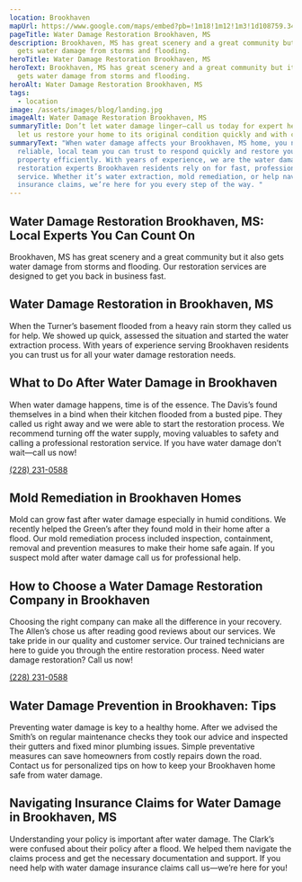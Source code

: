 ```yaml
---
location: Brookhaven
mapUrl: https://www.google.com/maps/embed?pb=!1m18!1m12!1m3!1d108759.34140880762!2d-90.52214546619992!3d31.586467112293192!2m3!1f0!2f0!3f0!3m2!1i1024!2i768!4f13.1!3m3!1m2!1s0x8627d7874d511783%3A0x18255854080d0bc9!2sBrookhaven%2C%20MS%2039601%2C%20USA!5e0!3m2!1sen!2sph!4v1728660032850!5m2!1sen!2sph
pageTitle: Water Damage Restoration Brookhaven, MS
description: Brookhaven, MS has great scenery and a great community but it also
  gets water damage from storms and flooding.
heroTitle: Water Damage Restoration Brookhaven, MS
heroText: Brookhaven, MS has great scenery and a great community but it also
  gets water damage from storms and flooding.
heroAlt: Water Damage Restoration Brookhaven, MS
tags:
  - location
image: /assets/images/blog/landing.jpg
imageAlt: Water Damage Restoration Brookhaven, MS
summaryTitle: Don’t let water damage linger—call us today for expert help and
  let us restore your home to its original condition quickly and with care!
summaryText: "When water damage affects your Brookhaven, MS home, you need a
  reliable, local team you can trust to respond quickly and restore your
  property efficiently. With years of experience, we are the water damage
  restoration experts Brookhaven residents rely on for fast, professional
  service. Whether it’s water extraction, mold remediation, or help navigating
  insurance claims, we’re here for you every step of the way. "
---
```

## Water Damage Restoration Brookhaven, MS: Local Experts You Can Count On

Brookhaven, MS has great scenery and a great community but it also gets water damage from storms and flooding. Our restoration services are designed to get you back in business fast.

## Water Damage Restoration in Brookhaven, MS

When the Turner’s basement flooded from a heavy rain storm they called us for help. We showed up quick, assessed the situation and started the water extraction process. With years of experience serving Brookhaven residents you can trust us for all your water damage restoration needs.

## What to Do After Water Damage in Brookhaven

When water damage happens, time is of the essence. The Davis’s found themselves in a bind when their kitchen flooded from a busted pipe. They called us right away and we were able to start the restoration process. We recommend turning off the water supply, moving valuables to safety and calling a professional restoration service. If you have water damage don’t wait—call us now!

[(228) 231-0588](tel:2282310588)

## Mold Remediation in Brookhaven Homes

Mold can grow fast after water damage especially in humid conditions. We recently helped the Green’s after they found mold in their home after a flood. Our mold remediation process included inspection, containment, removal and prevention measures to make their home safe again. If you suspect mold after water damage call us for professional help.

## How to Choose a Water Damage Restoration Company in Brookhaven

Choosing the right company can make all the difference in your recovery. The Allen’s chose us after reading good reviews about our services. We take pride in our quality and customer service. Our trained technicians are here to guide you through the entire restoration process. Need water damage restoration? Call us now!

[(228) 231-0588](tel:2282310588)

## Water Damage Prevention in Brookhaven: Tips

Preventing water damage is key to a healthy home. After we advised the Smith’s on regular maintenance checks they took our advice and inspected their gutters and fixed minor plumbing issues. Simple preventative measures can save homeowners from costly repairs down the road. Contact us for personalized tips on how to keep your Brookhaven home safe from water damage.

## Navigating Insurance Claims for Water Damage in Brookhaven, MS

Understanding your policy is important after water damage. The Clark’s were confused about their policy after a flood. We helped them navigate the claims process and get the necessary documentation and support. If you need help with water damage insurance claims call us—we’re here for you!
